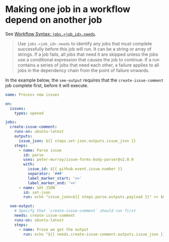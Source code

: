 # Making one job in a workflow depend on another job 

See [Workflow Syntax: `jobs.<job_id>.needs`](https://docs.github.com/en/actions/using-workflows/workflow-syntax-for-github-actions#jobsjob_idneeds). 

> Use `jobs.<job_id>.needs` to identify any jobs that must complete successfully before this job will run. It can be a string or array of strings. If a job fails, all jobs that need it are skipped unless the jobs use a conditional expression that causes the job to continue. If a run contains a series of jobs that need each other, a failure applies to all jobs in the dependency chain from the point of failure onwards.

In the example below, the `see-output` requires that the `create-issue-comment` job complete first, before it will execute. 

```yaml
name: Process new issues

on:
  issues:
    types: opened

jobs:
  create-issue-comment:
    runs-on: ubuntu-latest
    outputs:
      issue_json: ${{ steps.set-json.outputs.issue_json }}
    steps:
      - name: Parse issue
        id: parse
        uses: peter-murray/issue-forms-body-parser@v2.0.0
        with:
          issue_id: ${{ github.event.issue.number }}
          separator: '###'
          label_marker_start: '>>'
          label_marker_end: '<<'
      - name: Set JSON
        id: set-json
        run: echo "issue_json=${{ steps.parse.outputs.payload }}" >> $GITHUB_OUTPUT

  see-output:
    # Specify that `create-issue-comment` should run first 
    needs: create-issue-comment
    runs-on: ubuntu-latest
    steps:
      - name: Prove we got the output 
        run: echo "${{ needs.create-issue-comment.outputs.issue_json }}"

```
